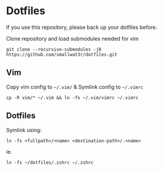 # Dotfiles  

If you use this repository, please back up your dotfiles before.  

Clone repository and load submodules needed for vim  
```
git clone --recursive-submodules -j8 https://github.com/smallwat3r/dotfiles.git
```

## Vim  
Copy vim config to `~/.vim/` & Symlink config to `~/.vimrc`
```
cp -R vim/* ~/.vim && ln -fs ~/.vim/vimrc ~/.vimrc
```

## Dotfiles  
Symlink using:  
```
ln -fs <fullpath>/<name> <destination-path>/.<name>
```

ie.  
```
ln -fs ~/dotfiles/.zshrc ~/.zshrc
```
